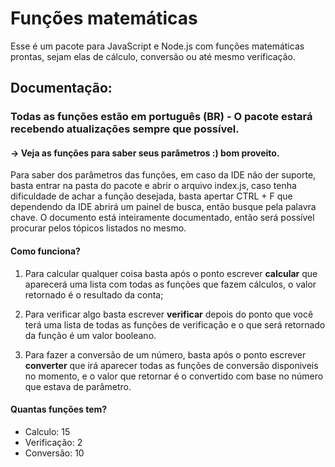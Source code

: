 # Funções matemáticas
Esse é um pacote para JavaScript e Node.js com funções matemáticas prontas, sejam elas de cálculo, conversão ou até mesmo verificação.

## Documentação:
### Todas as funções estão em português (BR) - O pacote estará recebendo atualizações sempre que possível.
#### -> Veja as funções para saber seus parâmetros :) bom proveito.
Para saber dos parâmetros das funções, em caso da IDE não der suporte, basta entrar na pasta do pacote e abrir o arquivo index.js, caso tenha dificuldade de achar a função desejada, basta apertar CTRL + F que dependendo da IDE abrirá um painel de busca, então busque pela palavra chave. O documento está inteiramente documentado, então será possível procurar pelos tópicos listados no mesmo.

#### Como funciona?

1. Para calcular qualquer coisa basta após o ponto escrever <b>calcular</b> que aparecerá uma lista com todas as funções que fazem cálculos, o valor retornado é o resultado da conta;

2. Para verificar algo basta escrever <b>verificar</b> depois do ponto que você terá uma lista de todas as funções de verificação e o que será retornado da função é um valor booleano.

3. Para fazer a conversão de um número, basta após o ponto escrever <b>converter</b> que irá aparecer todas as funções de conversão disponiveis no momento, e o valor que retornar é o convertido com base no número que estava de parâmetro.

#### Quantas funções tem?
- Calculo: 15
- Verificação: 2
- Conversão: 10